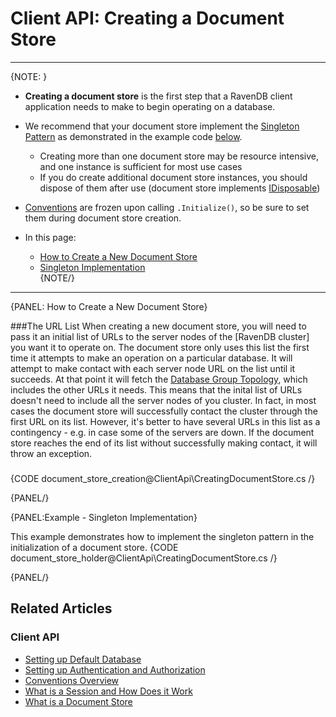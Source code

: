 ﻿# Client API: Creating a Document Store
---
{NOTE: }  

* **Creating a document store** is the first step that a RavenDB client application needs to make to begin operating on a database.

* We recommend that your document store implement the [Singleton Pattern](https://csharpindepth.com/articles/Singleton) as demonstrated in the example code 
[below](../client-api/creating-document-store#singleton-implementation).  
  * Creating more than one document store may be resource intensive, and one instance is sufficient for most use cases  
  * If you do create additional document store instances, you should dispose of them after use (document store implements [IDisposable](https://docs.microsoft.com/en-us/dotnet/api/system.idisposable?view=netframework-4.7.2))  

* [Conventions](../client-api/configuration/conventions) are frozen upon calling `.Initialize()`, so be sure to set them during document store creation.  

* In this page:  
  * [How to Create a New Document Store](../../client-api/creating-document-store#how-to-create-a-new-document-store)  
  * [Singleton Implementation](../../client-api/creating-document-store#example---singleton-implementation)  
{NOTE/}

---
{PANEL: How to Create a New Document Store}

###The URL List
When creating a new document store, you will need to pass it an initial list of URLs to the server nodes of the [RavenDB cluster] you want it to operate on. The document store only uses this 
list the first time it attempts to make an operation on a particular database. It will attempt to make contact with each server node URL on the list until it succeeds. At that point it will 
fetch the [Database Group Topology](../../studio/database/settings/manage-database-group), which includes the other URLs it needs. This means that the inital list of URLs doesn't need to include 
all the server nodes of you cluster. In fact, in most cases the document store will successfully contact the cluster through the first URL on its list. However, it's better to have several URLs
in this list as a contingency - e.g. in case some of the servers are down. If the document store reaches the end of its list without successfully making contact, it will throw an exception.
###
{CODE document_store_creation@ClientApi\CreatingDocumentStore.cs /}  

{PANEL/}

{PANEL:Example - Singleton Implementation}

This example demonstrates how to implement the singleton pattern in the initialization of a document store.
{CODE document_store_holder@ClientApi\CreatingDocumentStore.cs /}  

{PANEL/}

## Related Articles

### Client API

- [Setting up Default Database](../client-api/setting-up-default-database)
- [Setting up Authentication and Authorization](../client-api/setting-up-authentication-and-authorization)
- [Conventions Overview](../client-api/configuration/conventions)
- [What is a Session and How Does it Work](../client-api/session/what-is-a-session-and-how-does-it-work)
- [What is a Document Store](../client-api/what-is-a-document-store)
